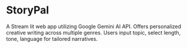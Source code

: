 # StoryPal

A Stream lit web app utilizing Google Gemini AI API.
Offers personalized creative writing across multiple genres.
Users input topic, select length, tone, language for tailored narratives.
